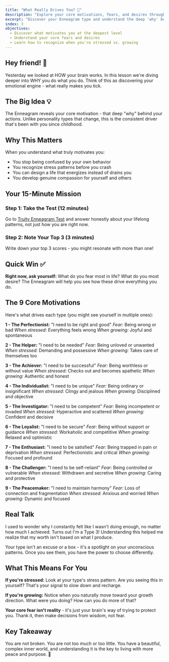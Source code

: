 ```yaml
---
title: "What Really Drives You? 💫"
description: "Explore your core motivations, fears, and desires through the Enneagram personality system"
excerpt: "Discover your Enneagram type and understand the deep 'why' behind your actions and behaviors"
index: 3
objectives:
  - Discover what motivates you at the deepest level
  - Understand your core fears and desires
  - Learn how to recognize when you're stressed vs. growing
---
```


## Hey friend! 👋

Yesterday we looked at HOW your brain works. In this lesson we're diving deeper
into WHY you do what you do. Think of this as discovering your emotional
engine - what really makes you tick.

## The Big Idea 💡

The Enneagram reveals your core motivation - that deep "why" behind your
actions. Unlike personality types that change, this is the consistent driver
that's been with you since childhood.

## Why This Matters

When you understand what truly motivates you:

- You stop being confused by your own behavior
- You recognize stress patterns before you crash
- You can design a life that energizes instead of drains you
- You develop genuine compassion for yourself and others

## Your 15-Minute Mission

### Step 1: Take the Test (12 minutes)

Go to
[Truity Enneagram Test](https://www.truity.com/test/enneagram-personality-test)
and answer honestly about your lifelong patterns, not just how you are right
now.

### Step 2: Note Your Top 3 (3 minutes)

Write down your top 3 scores - you might resonate with more than one!

## Quick Win ✅

**Right now, ask yourself:** What do you fear most in life? What do you most
desire? The Enneagram will help you see how these drive everything you do.

## The 9 Core Motivations

Here's what drives each type (you might see yourself in multiple ones):

**1 - The Perfectionist:** "I need to be right and good" _Fear:_ Being wrong or
bad _When stressed:_ Everything feels wrong _When growing:_ Joyful and
spontaneous

**2 - The Helper:** "I need to be needed" _Fear:_ Being unloved or unwanted
_When stressed:_ Demanding and possessive _When growing:_ Takes care of
themselves too

**3 - The Achiever:** "I need to be successful" _Fear:_ Being worthless or
without value _When stressed:_ Checks out and becomes apathetic _When growing:_
Authentic and honest

**4 - The Individualist:** "I need to be unique" _Fear:_ Being ordinary or
insignificant _When stressed:_ Clingy and jealous _When growing:_ Disciplined
and objective

**5 - The Investigator:** "I need to be competent" _Fear:_ Being incompetent or
invaded _When stressed:_ Hyperactive and scattered _When growing:_ Confident and
decisive

**6 - The Loyalist:** "I need to be secure" _Fear:_ Being without support or
guidance _When stressed:_ Workaholic and competitive _When growing:_ Relaxed and
optimistic

**7 - The Enthusiast:** "I need to be satisfied" _Fear:_ Being trapped in pain
or deprivation _When stressed:_ Perfectionistic and critical _When growing:_
Focused and profound

**8 - The Challenger:** "I need to be self-reliant" _Fear:_ Being controlled or
vulnerable _When stressed:_ Withdrawn and secretive _When growing:_ Caring and
protective

**9 - The Peacemaker:** "I need to maintain harmony" _Fear:_ Loss of connection
and fragmentation _When stressed:_ Anxious and worried _When growing:_ Dynamic
and focused

## Real Talk

I used to wonder why I constantly felt like I wasn't doing enough, no matter how
much I achieved. Turns out I'm a Type 3! Understanding this helped me realize
that my worth isn't based on what I produce.

Your type isn't an excuse or a box - it's a spotlight on your unconscious
patterns. Once you see them, you have the power to choose differently.

## What This Means For You

**If you're stressed:** Look at your type's stress pattern. Are you seeing this
in yourself? That's your signal to slow down and recharge.

**If you're growing:** Notice when you naturally move toward your growth
direction. What were you doing? How can you do more of that?

**Your core fear isn't reality** - it's just your brain's way of trying to
protect you. Thank it, then make decisions from wisdom, not fear.

## Key Takeaway

You are not broken. You are not too much or too little. You have a beautiful,
complex inner world, and understanding it is the key to living with more peace
and purpose. 🎯
